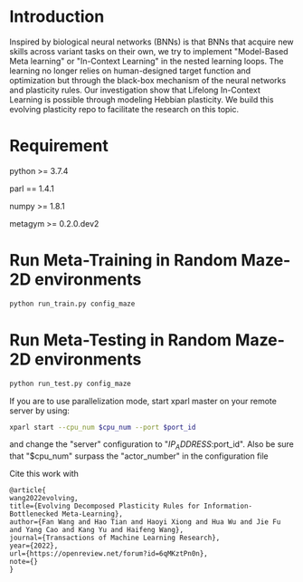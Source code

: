 # Introduction
Inspired by biological neural networks (BNNs) is that BNNs that acquire new skills across variant tasks on their own, we try to implement "Model-Based Meta learning" or "In-Context Learning" in the nested learning loops. 
The learning no longer relies on human-designed target function and optimization but through the black-box mechanism of the neural networks and plasticity rules. 
Our investigation show that Lifelong In-Context Learning is possible through modeling Hebbian plasticity.
We build this evolving plasticity repo to facilitate the research on this topic.

# Requirement
python >= 3.7.4

parl == 1.4.1

numpy >= 1.8.1

metagym >= 0.2.0.dev2

# Run Meta-Training in Random Maze-2D environments
```bash
python run_train.py config_maze
```

# Run Meta-Testing in Random Maze-2D environments
```bash
python run_test.py config_maze
```

If you are to use parallelization mode, start xparl master on your remote server by using: 
```bash
xparl start --cpu_num $cpu_num --port $port_id
```
and change the "server" configuration to "$IP_ADDRESS:$port_id".
Also be sure that "$cpu_num" surpass the "actor_number" in the configuration file

Cite this work with
```
@article{
wang2022evolving,
title={Evolving Decomposed Plasticity Rules for Information-Bottlenecked Meta-Learning},
author={Fan Wang and Hao Tian and Haoyi Xiong and Hua Wu and Jie Fu and Yang Cao and Kang Yu and Haifeng Wang},
journal={Transactions of Machine Learning Research},
year={2022},
url={https://openreview.net/forum?id=6qMKztPn0n},
note={}
}
```
